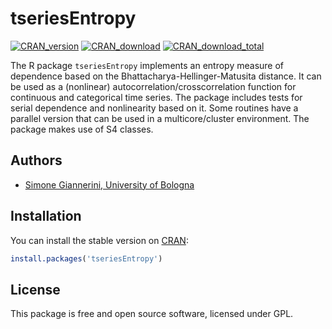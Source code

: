 # tseriesEntropy
[![CRAN_version](http://www.r-pkg.org/badges/version/tseriesEntropy)](https://cran.r-project.org/package=tseriesEntropy)
[![CRAN_download](http://cranlogs.r-pkg.org/badges/tseriesEntropy)](https://cran.r-project.org/package=tseriesEntropy)
[![CRAN_download_total](http://cranlogs.r-pkg.org/badges/grand-total/tseriesEntropy)](https://cran.r-project.org/package=tseriesEntropy)


The R package `tseriesEntropy` implements an entropy measure of dependence based on the Bhattacharya-Hellinger-Matusita distance. 
It can be used as a (nonlinear) autocorrelation/crosscorrelation function for continuous and categorical time series. 
The package includes tests for serial dependence and nonlinearity based on it. 
Some routines have a parallel version that can be used in a multicore/cluster environment. The package makes use of S4 classes.


## Authors
 - [Simone Giannerini, University of Bologna](https://simonegiannerini.net) 

## Installation

You can install the stable version on
[CRAN](https://cran.r-project.org/package=tseriesEntropy):

```r
install.packages('tseriesEntropy')
```

## License

This package is free and open source software, licensed under GPL.
